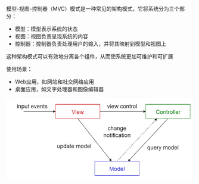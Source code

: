 模型-视图-控制器（MVC）模式是一种常见的架构模式，它将系统分为三个部分：

- 模型：模型表示系统的状态
- 视图：视图负责呈现系统的内容
- 控制器：控制器负责处理用户的输入，并将其映射到模型和视图上

这种架构模式可以有效地分离各个组件，从而使系统更加可维护和可扩展

使用场景：

- Web应用，如网站和社交网络应用
- 桌面应用，如文字处理器和图像编辑器

![img](.assets/%E6%A8%A1%E5%9E%8B-%E8%A7%86%E5%9B%BE-%E6%8E%A7%E5%88%B6%E5%99%A8%E6%A8%A1%E5%BC%8F/4366140-133676ca65125a8e.png)